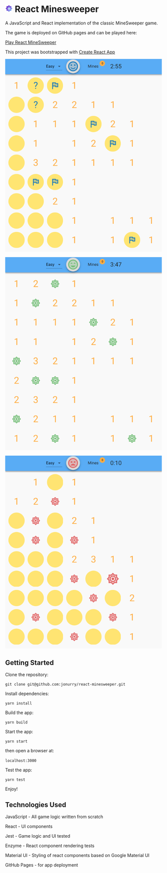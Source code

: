 # <img src="./img/minesweeper.png" alt="React Minesweeper Logo" width="24"> React Minesweeper

A JavaScript and React implementation of the classic MineSweeper game.

The game is deployed on GitHub pages and can be played here:

[Play React MineSweeper](https://jonurry.github.io/react-minesweeper/)

This project was bootstrapped with [Create React App](https://github.com/facebookincubator/create-react-app)

![Playing Minesweeper](./img/minesweeper.play.png)

![Winning at Minesweeper](./img/minesweeper.won.png)

![Losing at Minesweeper](./img/minesweeper.lost.png)

## Getting Started

Clone the repository:

```
git clone git@github.com:jonurry/react-minesweeper.git
```

Install dependencies:

```
yarn install
```

Build the app:

```
yarn build
```

Start the app:

```
yarn start
```

then open a browser at:

`localhost:3000`

Test the app:

```
yarn test
```

Enjoy!

## Technologies Used

JavaScript - All game logic written from scratch

React - UI components

Jest - Game logic and UI tested

Enzyme - React component rendering tests

Material UI - Styling of react components based on Google Material UI

GitHub Pages - for app deployment
